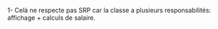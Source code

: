 1- Celà ne respecte pas SRP car la classe a plusieurs responsabilités: affichage + calculs de salaire.
